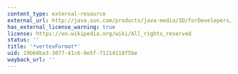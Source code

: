 ```yaml
---
content_type: external-resource
external_url: http://java.sun.com/products/java-media/3D/forDevelopers/J3D_1_2_API/j3dapi/javax/media/j3d/GeometryArray.html#GeometryArray_int__int_
has_external_license_warning: true
license: https://en.wikipedia.org/wiki/All_rights_reserved
status: ''
title: '*vertexFormat*'
uid: 19b60ba3-3077-41c6-9e5f-71214118f5be
wayback_url: ''
---
```

